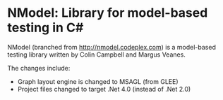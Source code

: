 # NModel: Library for model-based testing in C#

NModel (branched from http://nmodel.codeplex.com) is a model-based testing library written by Colin Campbell and Margus Veanes.  

The changes include:

* Graph layout engine is changed to MSAGL (from GLEE)
* Project files changed to target .Net 4.0 (instead of .Net 2.0)
